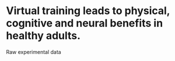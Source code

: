 # Virtual training leads to physical, cognitive and neural benefits in healthy adults.
Raw experimental data
